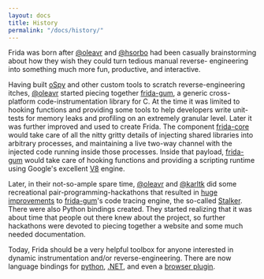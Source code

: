 ```yaml
---
layout: docs
title: History
permalink: "/docs/history/"
---
```


Frida was born after [@oleavr][] and [@hsorbo][] had been casually
brainstorming about how they wish they could turn tedious manual reverse-
engineering into something much more fun, productive, and interactive.

Having built [oSpy][] and other custom tools to scratch reverse-engineering
itches, [@oleavr][] started piecing together [frida-gum][], a generic cross-
platform code-instrumentation library for C. At the time it was limited to
hooking functions and providing some tools to help developers write unit-
tests for memory leaks and profiling on an extremely granular level. Later it
was further improved and used to create Frida. The component [frida-core][]
would take care of all the nitty gritty details of injecting shared libraries
into arbitrary processes, and maintaining a live two-way channel with the
injected code running inside those processes. Inside that payload, [frida-gum][]
would take care of hooking functions and providing a scripting runtime using
Google's excellent [V8][] engine.

Later, in their not-so-ample spare time, [@oleavr][] and [@karltk][] did some
recreational pair-programming-hackathons that resulted in [huge improvements][]
to [frida-gum][]'s code tracing engine, the so-called [Stalker][]. There were
also Python bindings created. They started realizing that it was about time
that people out there knew about the project, so further hackathons were devoted
to piecing together a website and some much needed documentation.

Today, Frida should be a very helpful toolbox for anyone interested in dynamic
instrumentation and/or reverse-engineering. There are now language bindings
for [python][], [.NET][], and even a [browser plugin][].


[@oleavr]: https://twitter.com/oleavr
[@hsorbo]: https://twitter.com/hsorbo
[@karltk]: https://twitter.com/karltk
[frida-core]: https://github.com/frida/frida-core/
[frida-gum]: https://github.com/frida/frida-gum/
[Stalker]: https://github.com/frida/frida-gum/blob/master/gum/backend-x86/gumstalker-x86.c
[huge improvements]: http://blog.kalleberg.org/post/833101026/live-x86-code-instrumentation-with-frida
[python]: https://pypi.python.org/pypi/frida
[.NET]: http://build.frida.re/frida/windows/x64-Release/bin/Frida.dll
[browser plugin]: http://build.frida.re/frida/mac/lib/browser/plugins/libnpfrida.dylib
[oSpy]: https://code.google.com/p/ospy/
[V8]: https://code.google.com/p/v8/
